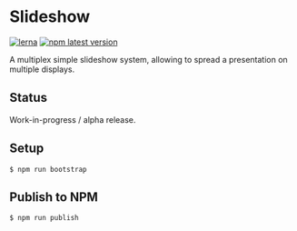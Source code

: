 # Slideshow

[![lerna](https://img.shields.io/badge/maintained%20with-lerna-cc00ff.svg)](https://lernajs.io/) [![npm latest version](https://img.shields.io/npm/v/@petitatelier/slideshow.svg)](https://www.npmjs.com/package/@petitatelier/slideshow)

A multiplex simple slideshow system, allowing to spread a presentation on multiple displays.

## Status

Work-in-progress / alpha release.

## Setup

    $ npm run bootstrap

## Publish to NPM

    $ npm run publish
